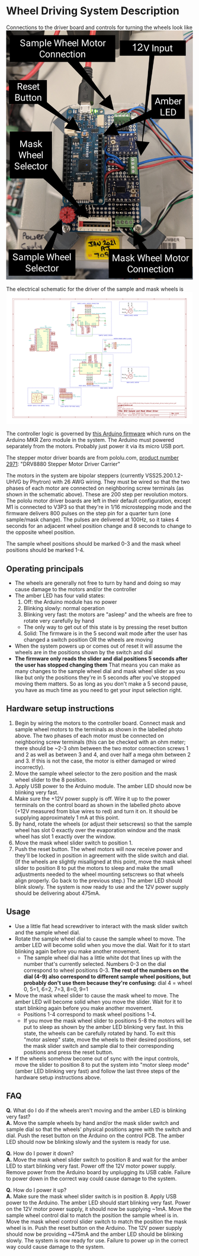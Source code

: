 # Wheel Driving System Description
Connections to the driver board and controls for turning the wheels look like ![this](/sample_and_mask_wheels/images/board_connections.jpg)

The electrical schematic for the driver of the sample and mask wheels is
[![here](/sample_and_mask_wheels/kicad/wheel_driver/wheel_driver.svg)](https://github.com/AFMD/b40/raw/master/sample_and_mask_wheels/kicad/wheel_driver/wheel_driver.pdf)

The controller logic is governed by [this Arduino firmware](https://github.com/AFMD/b40/blob/master/sample_and_mask_wheels/firwmare/wheels_driver/wheels_driver.ino) which runs on the Arduino MKR Zero module in the system. The Arduino must powered separately from the motors. Probably just power it via its micro USB port.

The stepper motor driver boards are from pololu.com, [product number 2971](https://www.pololu.com/product/2971): "DRV8880 Stepper Motor Driver Carrier"

The motors in the system are bipolar steppers (currently VSS25.200.1.2-UHVG by Phytron) with 26 AWG wiring. They must be wired so that the two phases of each motor are connected on neighboring screw terminals (as shown in the schematic above). These are 200 step per revolution motors. The pololu motor driver boards are left in their default configuration, except M1 is connected to V3P3 so that they're in 1/16 microstepping mode and the firmware delivers 800 pulses on the step pin for a quarter turn (one sample/mask change). The pulses are delivered at 100Hz, so it takes 4 seconds for an adjacent wheel position change and 8 seconds to change to the opposite wheel position.

The sample wheel positions should be marked 0-3 and the mask wheel positions should be marked 1-4.

## Operating principals
* The wheels are generally not free to turn by hand and doing so may cause damage to the motors and/or the controller
* The amber LED has four valid states:
  1. Off: the Arduino module has no power
  2. Blinking slowly: normal operation
  3. Blinking very fast: the motors are "asleep" and the wheels are free to rotate very carefully by hand
    * The only way to get out of this state is by pressing the reset button
  4. Solid: The firmware is in the 5 second wait mode after the user has changed a switch position OR the wheels are moving
* When the system powers up or comes out of reset it will assume the wheels are in the positions shown by the switch and dial
* __The firmware only reads the slider and dial positions 5 seconds after the user has stopped changing them__ That means you can make as many changes to the sample wheel dial and mask wheel slider as you like but only the positions they're in 5 seconds after you've stopped moving them matters. So as long as you don't make a 5 second pause, you have as much time as you need to get your input selection right.

## Hardware setup instructions
1. Begin by wiring the motors to the controller board. Connect mask and sample wheel motors to the terminals as shown in the labelled photo above. The two phases of each motor must be connected on neighboring screw terminals (this can be checked with an ohm meter; there should be ~2-3 ohm between the two motor connection screws 1 and 2 as well as between 3 and 4, and over half a mega ohm between 2 and 3. If this is not the case, the motor is either damaged or wired incorrectly).
1. Move the sample wheel selector to the zero position and the mask wheel slider to the 8 position.
1. Apply USB power to the Arduino module. The amber LED should now be blinking very fast.
1. Make sure the +12V power supply is off. Wire it up to the power terminals on the control board as shown in the labelled photo above (+12V measured from blue wires to red) and turn it on. It should be supplying approximately 1 mA at this point.
1. By hand, rotate the wheels (or adjust their setscrews) so that the sample wheel has slot 0 exactly over the evaporation window and the mask wheel has slot 1 exactly over the window.
1. Move the mask wheel slider switch to position 1.
1. Push the reset button. The wheel motors will now receive power and they'll be locked in position in agreement with the slide switch and dial. (If the wheels are slightly misalligned at this point, move the mask wheel slider to position 8 to put the motors to sleep and make the small adjustments needed to the wheel mounting setscrews so that wheels align properly. Go back to the previous step.) The amber LED should blink slowly. The system is now ready to use and the 12V power supply should be delivering about 475mA.

## Usage
* Use a little flat head screwdriver to interact with the mask slider switch and the sample wheel dial.
* Rotate the sample wheel dial to cause the sample wheel to move. The amber LED will become solid when you move the dial. Wait for it to start blinking again before you make another movement.
  * The sample wheel dial has a little white dot that lines up with the number that's currently selected. Numbers 0-3 on the dial correspond to wheel positions 0-3. __The rest of the numbers on the dial (4-9) also correspond to different sample wheel positions, but probably don't use them because they're confusing:__ dial 4 = wheel 0, 5=1, 6=2, 7=3, 8=0, 9=1
* Move the mask wheel slider to cause the mask wheel to move. The amber LED will become solid when you move the slider. Wait for it to start blinking again before you make another movement.
  * Positions 1-4 correspond to mask wheel positions 1-4.
  * If you move the mask wheel slider to positions 5-8 the motors will be put to sleep as shown by the amber LED blinking very fast. In this state, the wheels can be carefully rotated by hand. To exit this "motor asleep" state, move the wheels to their desired positions, set the mask slider switch and sample dial to their corresponding positions and press the reset button.
* If the wheels somehow become out of sync with the input controls, move the slider to position 8 to put the system into "motor sleep mode" (amber LED blinking very fast) and follow the last three steps of the hardware setup instructions above.


## FAQ
__Q.__ What do I do if the wheels aren't moving and the amber LED is blinking very fast?  
__A.__ Move the sample wheels by hand and/or the mask slider switch and sample dial so that the wheels' physical positions agree with the switch and dial. Push the reset button on the Arduino on the control PCB. The amber LED should now be blinking slowly and the system is ready for use.  


__Q.__ How do I power it down?  
__A.__ Move the mask wheel slider switch to position 8 and wait for the amber LED to start blinking very fast. Power off the 12V motor power supply. Remove power from the Arduino board by unplugging its USB cable. Failure to power down in the correct way could cause damage to the system.  


__Q.__ How do I power it up?  
__A.__ Make sure the mask wheel slider switch is in position 8. Apply USB power to the Arduino. The amber LED should start blinking very fast. Power on the 12V motor power supply, it should now be supplying ~1mA. Move the sample wheel control dial to match the position the sample wheel is in. Move the mask wheel control slider switch to match the position the mask wheel is in. Push the reset button on the Arduino. The 12V power supply should now be providing ~475mA and the amber LED should be blinking slowly. The system is now ready for use. Failure to power up in the correct way could cause damage to the system.
